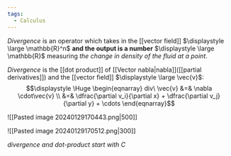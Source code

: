 ```yaml
---
tags:
  - Calculus
---
```

*Divergence* is an operator which takes in the [[vector field]] $\displaystyle \large \mathbb{R}^n$ **and the output is a number** $\displaystyle \large \mathbb{R}$ measuring *the change in density of the fluid at a point*.

*Divergence* is the [[dot product]] of [[Vector nabla|nabla]]([[partial derivatives]]) and the [[vector field]] $\displaystyle \large \vec{v}$:
$$\displaystyle \Huge \begin{eqnarray} 
div\ \vec{v} &=& \nabla \cdot\vec{v} \\
&=&
\dfrac{\partial v_i}{\partial x} +
\dfrac{\partial v_j}{\partial y} + \cdots
\end{eqnarray}$$

![[Pasted image 20240129170443.png|500]]

![[Pasted image 20240129170512.png|300]]

*divergence and dot-product start with C*
